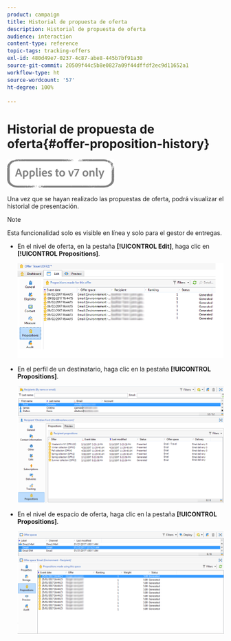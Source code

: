```yaml
---
product: campaign
title: Historial de propuesta de oferta
description: Historial de propuesta de oferta
audience: interaction
content-type: reference
topic-tags: tracking-offers
exl-id: 480d49e7-0237-4c87-abe8-445b7bf91a30
source-git-commit: 20509f44c5b8e0827a09f44dffdf2ec9d11652a1
workflow-type: ht
source-wordcount: '57'
ht-degree: 100%

---
```


# Historial de propuesta de oferta{#offer-proposition-history}

![](../../assets/v7-only.svg)

Una vez que se hayan realizado las propuestas de oferta, podrá visualizar el historial de presentación.

>[!NOTE]
>
>Esta funcionalidad solo es visible en línea y solo para el gestor de entregas.

* En el nivel de oferta, en la pestaña **[!UICONTROL Edit]**, haga clic en **[!UICONTROL Propositions]**.

   ![](assets/offer_followup_006.png)

* En el perfil de un destinatario, haga clic en la pestaña **[!UICONTROL Propositions]**.

   ![](assets/offer_followup_002.png)

* En el nivel de espacio de oferta, haga clic en la pestaña **[!UICONTROL Propositions]**.

   ![](assets/offer_space_prop_001_b.png)
